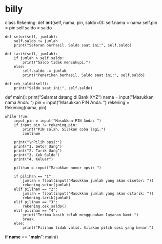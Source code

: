 # billy
class Rekening:
    def __init__(self, nama, pin, saldo=0):
        self.nama = nama
        self.pin = pin
        self.saldo = saldo

    def setor(self, jumlah):
        self.saldo += jumlah
        print("Setoran berhasil. Saldo saat ini:", self.saldo)

    def tarik(self, jumlah):
        if jumlah > self.saldo:
            print("Saldo tidak mencukupi.")
        else:
            self.saldo -= jumlah
            print("Penarikan berhasil. Saldo saat ini:", self.saldo)

    def cek_saldo(self):
        print("Saldo saat ini:", self.saldo)

def main():
    print("Selamat datang di Bank XYZ")
    nama = input("Masukkan nama Anda: ")
    pin = input("Masukkan PIN Anda: ")
    rekening = Rekening(nama, pin)

    while True:
        input_pin = input("Masukkan PIN Anda: ")
        if input_pin != rekening.pin:
            print("PIN salah. Silakan coba lagi.")
            continue

        print("\nPilih opsi:")
        print("1. Setor Uang")
        print("2. Tarik Uang")
        print("3. Cek Saldo")
        print("4. Keluar")

        pilihan = input("Masukkan nomor opsi: ")

        if pilihan == "1":
            jumlah = float(input("Masukkan jumlah yang akan disetor: "))
            rekening.setor(jumlah)
        elif pilihan == "2":
            jumlah = float(input("Masukkan jumlah yang akan ditarik: "))
            rekening.tarik(jumlah)
        elif pilihan == "3":
            rekening.cek_saldo()
        elif pilihan == "4":
            print("Terima kasih telah menggunakan layanan kami.")
            break
        else:
            print("Pilihan tidak valid. Silakan pilih opsi yang benar.")

if __name__ == "__main__":
    main()
